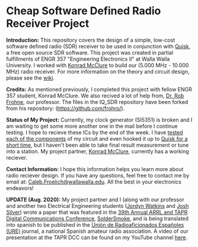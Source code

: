 # Cheap Software Defined Radio Receiver Project

**Introduction:** This repository covers the design of a simple, low-cost software defined radio (SDR) receiver to be used in conjunction with [Quisk](https://james.ahlstrom.name/quisk/), a free open source SDR software. This project was created in partial fulfillments of ENGR 357 "Engineering Electronics II" at Walla Walla University. I worked with [Konrad McClure](https://github.com/KonradMcClure) to build our (5.000 MHz - 10.000 MHz) radio receiver. For more information on the theory and circuit design, please see the [wiki](https://github.com/froeca/Software-Defined-Radio/wiki).

**Credits:** As mentioned previously, I completed this project with fellow ENGR 357 student, Konrad McClure. We also recived a lot of help from, [Dr. Rob Frohne](https://github.com/frohro/), our professor. The files in the IQ_SDR repository have been forked from his repository: (https://github.com/frohro/). 

**Status of My Project:** Currently, my clock generator (SI5351) is broken and I am waiting to get some more another one in the mail before I continue testing. I hope to recieve these ICs by the end of the week. I have [tested each of the components](https://github.com/froeca/Software-Defined-Radio/wiki/5.-Construction-and-Testing#testing) of my circuit and even hooked it up to [Quisk for a short time](https://github.com/froeca/Software-Defined-Radio/blob/master/Images/quisk_clip.MOV), but I haven't been able to take final result measurement or tune into a station. My project partner, [Konrad McClure](https://github.com/KonradMcClure), currently has a working reciever.

**Contact Information:** I hope this information helps you learn more about radio reciever design. If you have any questions, feel free to contact me by email at: Caleb.Froelich@wallawalla.edu. All the best in your electronics endeavors!

**UPDATE (Aug. 2020):** My project partner and I (along with our professor and another two Electrical Engineering students ([Jordyn Watkins](https://github.com/greenjacketgirl) and [Josh Silver](https://github.com/JoshSilver8)) wrote a paper that was featured in the [39th Annual ARRL and TAPR Digital Communications Conference](https://tapr.org/papers-of-the-2020-arrl-tapr-digital-communications-conference-dcc/), [SolderSmoke](http://soldersmoke.blogspot.com/2020/09/mixer-insights-using-propellers-and.html), and is being translated into spanish to be published in the [Unión de Radioaficionados Españoles (URE)](https://www.ure.es) journal, a national Spanish amateur radio association. A video of our presentation at the TAPR DCC can be found on my YouTube channel [here](https://www.youtube.com/watch?v=UoL1Qzaw2H0&t=217s).
